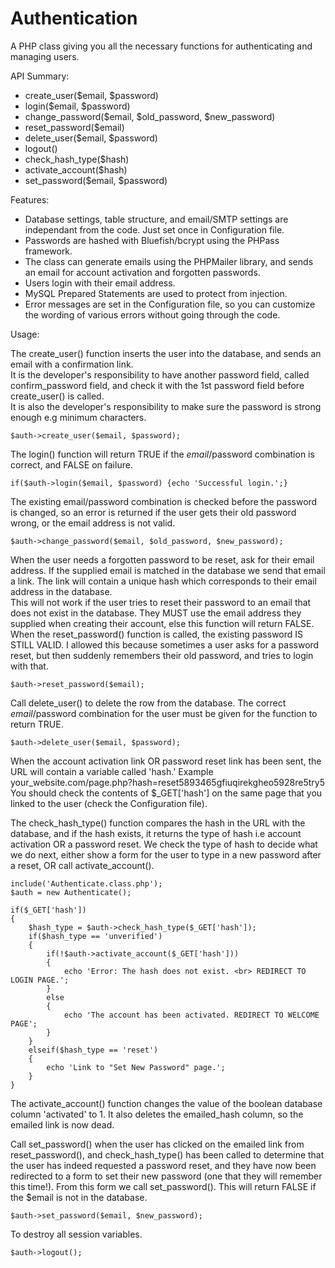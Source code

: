 Authentication 
=====================

A PHP class giving you all the necessary functions for authenticating and managing users.

API Summary:

- create_user($email, $password)
- login($email, $password)
- change_password($email, $old_password, $new_password)
- reset_password($email)
- delete_user($email, $password)
- logout()
- check_hash_type($hash)
- activate_account($hash)
- set_password($email, $password)

Features:

- Database settings, table structure, and email/SMTP settings are independant from the code. Just set once in Configuration file.
- Passwords are hashed with Bluefish/bcrypt using the PHPass framework. 
- The class can generate emails using the PHPMailer library, and sends an email for account activation and forgotten passwords.
- Users login with their email address.
- MySQL Prepared Statements are used to protect from injection.
- Error messages are set in the Configuration file, so you can customize the wording of various errors without going through the code. 

Usage:

The create_user() function inserts the user into the database, and sends an email with a confirmation link.  
It is the developer's responsibility to have another password field, called confirm_password field, and check it with the 1st password field before create_user() is called.  
It is also the developer's responsibility to make sure the password is strong enough e.g minimum characters.   

    $auth->create_user($email, $password);  

The login() function will return TRUE if the $email/$password combination is correct, and FALSE on failure.  

    if($auth->login($email, $password) {echo 'Successful login.';}

The existing email/password combination is checked before the password is changed, so an error is returned if the user gets their old password wrong, or the email address is not valid.  

    $auth->change_password($email, $old_password, $new_password);

When the user needs a forgotten password to be reset, ask for their email address. If the supplied email is matched in the database we send that email a link. The link will contain a unique hash which corresponds to their email address in the database.   
This will not work if the user tries to reset their password to an email that does not exist in the database. They MUST use the email address they supplied when creating their account, else this function will return FALSE.    
When the reset_password() function is called, the existing password IS STILL VALID. I allowed this because sometimes a user asks for a password reset, but then suddenly remembers their old password, and tries to login with that.  

    $auth->reset_password($email);
    
Call delete_user() to delete the row from the database. The correct $email/$password combination for the user must be given for the function to return TRUE.

    $auth->delete_user($email, $password);

When the account activation link OR password reset link has been sent, the URL will contain a variable called 'hash.' Example your_website.com/page.php?hash=reset5893465gfiuqirekgheo5928re5try5
You should check the contents of $_GET['hash'] on the same page that you linked to the user (check the Configuration file).

The check_hash_type() function compares the hash in the URL with the database, and if the hash exists, it returns the type of hash i.e account activation OR a password reset.
We check the type of hash to decide what we do next, either show a form for the user to type in a new password after a reset, OR call activate_account().

    include('Authenticate.class.php');
    $auth = new Authenticate();
	    
    if($_GET['hash'])
    {
        $hash_type = $auth->check_hash_type($_GET['hash']);
        if($hash_type == 'unverified')
        {
            if(!$auth->activate_account($_GET['hash']))
            {
                echo 'Error: The hash does not exist. <br> REDIRECT TO LOGIN PAGE.';
            }
            else
            {
                echo 'The account has been activated. REDIRECT TO WELCOME PAGE';
            }
        }
        elseif($hash_type == 'reset')
        {
            echo 'Link to "Set New Password" page.';
        }
    }
The activate_account() function changes the value of the boolean database column 'activated' to 1. It also deletes the emailed_hash column, so the emailed link is now dead.

Call set_password() when the user has clicked on the emailed link from reset_password(), and check_hash_type() has been called to determine that the user has indeed requested a password reset, and they have now been redirected
 to a form to set their new password (one that they will remember this time!). From this form we call set_password(). 
This will return FALSE if the $email is not in the database.

    $auth->set_password($email, $new_password);

To destroy all session variables.

    $auth->logout();
